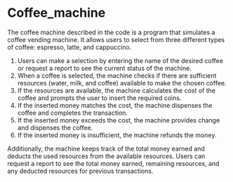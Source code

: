 # Coffee_machine
The coffee machine described in the code is a program that simulates a coffee vending machine. It allows users to select from three different types of coffee: espresso, latte, and cappuccino. 

1. Users can make a selection by entering the name of the desired coffee or request a report to see the current status of the machine. 
2. When a coffee is selected, the machine checks if there are sufficient resources (water, milk, and coffee) available to make the chosen coffee. 
3. If the resources are available, the machine calculates the cost of the coffee and prompts the user to insert the required coins. 
4. If the inserted money matches the cost, the machine dispenses the coffee and completes the transaction. 
5. If the inserted money exceeds the cost, the machine provides change and dispenses the coffee. 
6. If the inserted money is insufficient, the machine refunds the money. 

Additionally, the machine keeps track of the total money earned and deducts the used resources from the available resources. Users can request a report to see the total money earned, remaining resources, and any deducted resources for previous transactions.
